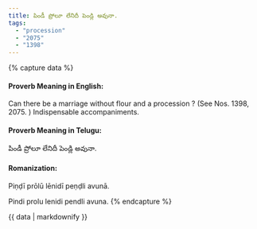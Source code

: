 ```yaml
---
title: పిండీ ప్రోలూ లేనిదీ పెండ్లి అవునా.
tags:
  - "procession"
  - "2075"
  - "1398"
---
```


{% capture data %}
#### Proverb Meaning in English:
Can there be a marriage without flour and a procession ?
(See Nos. 1398, 2075. )
Indispensable accompaniments.

#### Proverb Meaning in Telugu:
పిండీ ప్రోలూ లేనిదీ పెండ్లి అవునా.

#### Romanization:
Piṇḍī prōlū lēnidī peṇḍli avunā.

Pindi prolu lenidi pendli avuna.
{% endcapture %}

{{ data | markdownify }}

